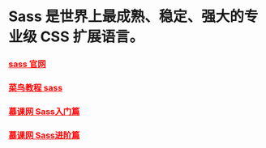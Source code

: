 # Sass 是世界上最成熟、稳定、强大的专业级 CSS 扩展语言。

### <a href="https://www.sasscss.com/" target="_blank" style="color:red">sass 官网</a>

### <a href="https://www.runoob.com/sass/sass-tutorial.html" target="_blank" style="color:red">菜鸟教程 sass</a>

### <a href="https://www.imooc.com/learn/311" target="_blank" style="color:red">慕课网 Sass入门篇</a>

### <a href="https://www.imooc.com/learn/436" target="_blank" style="color:red">慕课网 Sass进阶篇</a>
